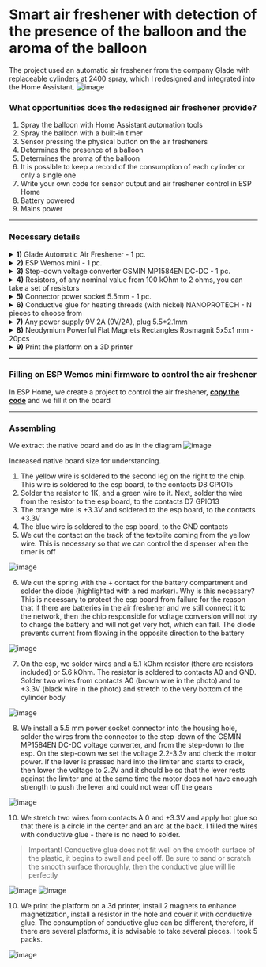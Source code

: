 # Smart air freshener with detection of the presence of the balloon and the aroma of the balloon

The project used an automatic air freshener from the company Glade with replaceable cylinders at 2400 spray, which I redesigned and integrated into the Home Assistant.
![image](https://user-images.githubusercontent.com/64090632/210274020-c190c6f2-04a1-47cf-8b0d-a1e1ef07811d.png)


### What opportunities does the redesigned air freshener provide?
1) Spray the balloon with Home Assistant automation tools
2) Spray the balloon with a built-in timer 
3) Sensor pressing the physical button on the air fresheners
4) Determines the presence of a balloon
5) Determines the aroma of the balloon
6) It is possible to keep a record of the consumption of each cylinder or only a single one
7) Write your own code for sensor output and air freshener control in ESP Home
8) Battery powered
9) Mains power


---

### Necessary details

<details>
  <summary><b>1)</b> Glade Automatic Air Freshener - 1 pc.</summary>
  
![image](https://user-images.githubusercontent.com/64090632/210275338-a8fec7c1-8eed-4a49-8b24-a9cbae35a92a.png)
</details>
<details>
  <summary><b>2)</b> ESP Wemos mini - 1 pc.</summary>
  
![image](https://user-images.githubusercontent.com/64090632/210275136-fc39e573-aa01-4fbe-ae14-a6298901a5f6.png)
</details>

<details>
  <summary><b>3)</b> Step-down voltage converter GSMIN MP1584EN DC-DC - 1 pc.</summary>
  
![image](https://user-images.githubusercontent.com/64090632/210275257-8ff22857-6f0d-442b-9d0e-46a37332211f.png)
</details>

<details>
  <summary><b>4)</b> Resistors, of any nominal value from 100 kOhm to 2 ohms, you can take a set of resistors</summary>
  
![image](https://user-images.githubusercontent.com/64090632/210275290-bc112a78-67a6-4a23-9d01-e9ef3382d7b0.png)
</details>

<details>
  <summary><b>5)</b> Connector power socket 5.5mm - 1 pc.</summary>
  
![image](https://user-images.githubusercontent.com/64090632/210274879-f41c1f5a-a022-4f81-aa65-9595111f19fa.png)
</details>

<details>
  <summary><b>6)</b> Conductive glue for heating threads (with nickel) NANOPROTECH - N pieces to choose from</summary>
  
![image](https://user-images.githubusercontent.com/64090632/210275453-94cdc468-aa54-40ab-9ec9-fdf4335e0812.png)
</details>

<details>
  <summary><b>7)</b> Any power supply 9V 2A (9V/2A), plug 5.5*2.1mm </summary>
  
![image](https://user-images.githubusercontent.com/64090632/210275605-cd81f509-ec63-4d81-9459-8ff40caa6f0b.png)
</details>

<details>
  <summary><b>8)</b> Neodymium Powerful Flat Magnets Rectangles Rosmagnit 5x5x1 mm - 20pcs </summary>
  
![image](https://user-images.githubusercontent.com/64090632/210276697-9c7320e6-8819-46c7-978b-151042579ff6.png)
</details>

<details>
  <summary><b>9)</b> Print the platform on a 3D printer </summary>
  
![image](https://user-images.githubusercontent.com/64090632/210276971-7149593f-cffe-45b2-ae90-71349b066ec9.png)

</details>

---

### Filling on ESP Wemos mini firmware to control the air freshener
In ESP Home, we create a project to control the air freshener, [**copy the code**](https://github.com/DivanX10/Smart-Air-Freshener-with-Balloon-Detection/blob/main/air-freshener-glade.yaml) and we fill it on the board

---

### Assembling

We extract the native board and do as in the diagram
![image](https://user-images.githubusercontent.com/64090632/210287139-fc2f2cd4-e036-49a3-a701-29d2234140ee.png)

Increased native board size for understanding.
1) The yellow wire is soldered to the second leg on the right to the chip. This wire is soldered to the esp board, to the contacts D8 GPIO15
2) Solder the resistor to 1K, and a green wire to it. Next, solder the wire from the resistor to the esp board, to the contacts D7 GPIO13
3) The orange wire is +3.3V and soldered to the esp board, to the contacts +3.3V
4) The blue wire is soldered to the esp board, to the GND contacts
5) We cut the contact on the track of the textolite coming from the yellow wire. This is necessary so that we can control the dispenser when the timer is off

![image](https://user-images.githubusercontent.com/64090632/210275721-a08a3a74-0b19-419d-b336-99912dc7a1f0.png)

6) We cut the spring with the + contact for the battery compartment and solder the diode (highlighted with a red marker). Why is this necessary? This is necessary to protect the esp board from failure for the reason that if there are batteries in the air freshener and we still connect it to the network, then the chip responsible for voltage conversion will not try to charge the battery and will not get very hot, which can fail. The diode prevents current from flowing in the opposite direction to the battery

![image](https://user-images.githubusercontent.com/64090632/210277101-1be5b60b-3c46-44ad-9fe9-774a9652f727.png)

7) On the esp, we solder wires and a 5.1 kOhm resistor (there are resistors included) or 5.6 kOhm. The resistor is soldered to contacts A0 and GND. Solder two wires from contacts A0 (brown wire in the photo) and to +3.3V (black wire in the photo) and stretch to the very bottom of the cylinder body

![image](https://user-images.githubusercontent.com/64090632/210277241-fe4dfb8f-bc95-4cc8-bb74-df4d2110848c.png)

8) We install a 5.5 mm power socket connector into the housing hole, solder the wires from the connector to the step-down of the GSMIN MP1584EN DC-DC voltage converter, and from the step-down to the esp. On the step-down we set the voltage 2.2-3.3v and check the motor power. If the lever is pressed hard into the limiter and starts to crack, then lower the voltage to 2.2V and it should be so that the lever rests against the limiter and at the same time the motor does not have enough strength to push the lever and could not wear off the gears

![image](https://user-images.githubusercontent.com/64090632/210278174-10582517-9206-448b-834d-a3b9750d9eb2.png)

10) We stretch two wires from contacts A 0 and +3.3V and apply hot glue so that there is a circle in the center and an arc at the back. I filled the wires with conductive glue - there is no need to solder.
> Important! Conductive glue does not fit well on the smooth surface of the plastic, it begins to swell and peel off. Be sure to sand or scratch the smooth surface thoroughly, then the conductive glue will lie perfectly

![image](https://user-images.githubusercontent.com/64090632/210277467-12c2e240-952f-4ab6-b7bf-b121e80a0ca5.png)
![image](https://user-images.githubusercontent.com/64090632/210277657-3d1cc3c7-f971-48de-bc78-308dd1ec1f5b.png)

10) We print the platform on a 3d printer, install 2 magnets to enhance magnetization, install a resistor in the hole and cover it with conductive glue. The consumption of conductive glue can be different, therefore, if there are several platforms, it is advisable to take several pieces. I took 5 packs.

![image](https://user-images.githubusercontent.com/64090632/210278033-ac35a90f-8700-4062-8e59-537360ee1ea5.png)





